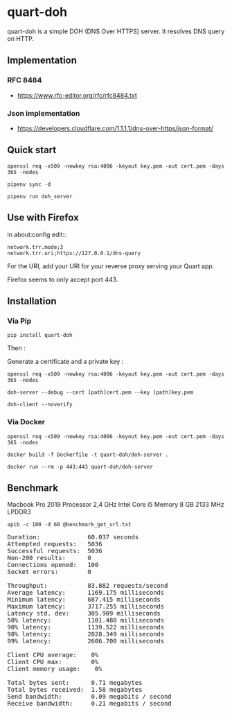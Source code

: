 # quart-doh

quart-doh is a simple DOH (DNS Over HTTPS) server. It resolves DNS query on HTTP.

## Implementation

### RFC 8484

* https://www.rfc-editor.org/rfc/rfc8484.txt

### Json implementation

* https://developers.cloudflare.com/1.1.1.1/dns-over-https/json-format/

## Quick start

`openssl req -x509 -newkey rsa:4096 -keyout key.pem -out cert.pem -days 365 -nodes`

`pipenv sync -d`

`pipenv run doh_server`

## Use with Firefox

in about:config edit::

    network.trr.mode;3
    network.trr.uri;https://127.0.0.1/dns-query


For the URI, add your URI for your reverse proxy serving your Quart app.

Firefox seems to only accept port 443.

## Installation

### Via Pip

`pip install quart-doh`

Then :

Generate a certificate and a private key :

`openssl req -x509 -newkey rsa:4096 -keyout key.pem -out cert.pem -days 365 -nodes`

`doh-server --debug --cert [path]cert.pem --key [path]key.pem`

`doh-client --noverify`

### Via Docker

`openssl req -x509 -newkey rsa:4096 -keyout key.pem -out cert.pem -days 365 -nodes`

`docker build -f Dockerfile -t quart-doh/doh-server .`

`docker run --rm -p 443:443 quart-doh/doh-server`


## Benchmark

Macbook Pro 2019
Processor 2,4 GHz Intel Core i5
Memory 8 GB 2133 MHz LPDDR3

`apib -c 100 -d 60 @benchmark_get_url.txt`
<pre>
Duration:             60.037 seconds
Attempted requests:   5036
Successful requests:  5036
Non-200 results:      0
Connections opened:   100
Socket errors:        0

Throughput:           83.882 requests/second
Average latency:      1169.175 milliseconds
Minimum latency:      687.415 milliseconds
Maximum latency:      3717.255 milliseconds
Latency std. dev:     305.909 milliseconds
50% latency:          1101.480 milliseconds
90% latency:          1139.522 milliseconds
98% latency:          2028.349 milliseconds
99% latency:          2606.700 milliseconds

Client CPU average:    0%
Client CPU max:        0%
Client memory usage:    0%

Total bytes sent:      0.71 megabytes
Total bytes received:  1.58 megabytes
Send bandwidth:        0.09 megabits / second
Receive bandwidth:     0.21 megabits / second
</pre>
